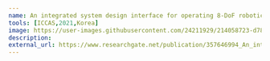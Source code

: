 ```yaml
---
name: An integrated system design interface for operating 8-DoF robotic arm
tools: [ICCAS,2021,Korea]
image: https://user-images.githubusercontent.com/24211929/214058723-d78daab4-65cb-4c33-b952-0cd3e878f804.png
description:
external_url: https://www.researchgate.net/publication/357646994_An_integrated_system_design_interface_for_operating_8-DoF_robotic_arm
---
```

